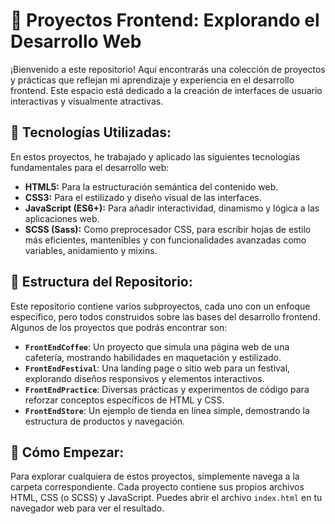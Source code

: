 # 🚀 Proyectos Frontend: Explorando el Desarrollo Web

¡Bienvenido a este repositorio! Aquí encontrarás una colección de proyectos y prácticas que reflejan mi aprendizaje y experiencia en el desarrollo frontend. Este espacio está dedicado a la creación de interfaces de usuario interactivas y visualmente atractivas.

## 🌟 Tecnologías Utilizadas:

En estos proyectos, he trabajado y aplicado las siguientes tecnologías fundamentales para el desarrollo web:

* **HTML5:** Para la estructuración semántica del contenido web.
* **CSS3:** Para el estilizado y diseño visual de las interfaces.
* **JavaScript (ES6+):** Para añadir interactividad, dinamismo y lógica a las aplicaciones web.
* **SCSS (Sass):** Como preprocesador CSS, para escribir hojas de estilo más eficientes, mantenibles y con funcionalidades avanzadas como variables, anidamiento y mixins.

## 📁 Estructura del Repositorio:

Este repositorio contiene varios subproyectos, cada uno con un enfoque específico, pero todos construidos sobre las bases del desarrollo frontend. Algunos de los proyectos que podrás encontrar son:

* **`FrontEndCoffee`**: Un proyecto que simula una página web de una cafetería, mostrando habilidades en maquetación y estilizado.
* **`FrontEndFestival`**: Una landing page o sitio web para un festival, explorando diseños responsivos y elementos interactivos.
* **`FrontEndPractice`**: Diversas prácticas y experimentos de código para reforzar conceptos específicos de HTML y CSS.
* **`FrontEndStore`**: Un ejemplo de tienda en línea simple, demostrando la estructura de productos y navegación.

## 🚀 Cómo Empezar:

Para explorar cualquiera de estos proyectos, simplemente navega a la carpeta correspondiente. Cada proyecto contiene sus propios archivos HTML, CSS (o SCSS) y JavaScript. Puedes abrir el archivo `index.html` en tu navegador web para ver el resultado.
